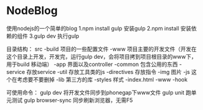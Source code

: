 # NodeBlog
使用nodejs的一个简单的blog
1.npm install gulp 安装gulp
2.npm install       安装依赖的组件
3.gulp dev		   执行gulp


目录结构：
src 
	-build 项目的一些配置文件
	-www  		   		项目主要的开发文件（开发在这个目录上开发，开发完，运行gulp dev，会将项目拷到项目根目录的www下，用于build 移动端）
		-app 			界面以及controller
		-common 		包含公用的东西
			-service    存放service
			-util       存放工具类的js
			-directives 存放指令
		-img            图片
		-js             这个在考虑要不要删掉
		-lib            第三方的库
		-styles         样式
		-index.html
-www 
-hook

可使用命令：
gulp dev  将开发文件同步到phonegap下www文件
gulp unit 跑单元测试
gulp browser-sync 同步刷新浏览器，无需F5
